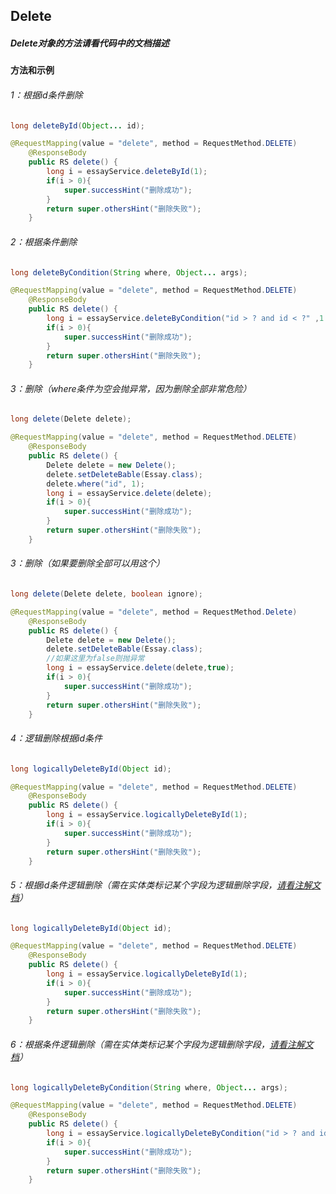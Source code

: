 ## Delete
##### Delete对象的方法请看代码中的文档描述
#### 方法和示例
###### 1：根据id条件删除
```java
long deleteById(Object... id);
```
```java
@RequestMapping(value = "delete", method = RequestMethod.DELETE)
    @ResponseBody
    public RS delete() {
        long i = essayService.deleteById(1);
		if(i > 0){
			super.successHint("删除成功");
		}
        return super.othersHint("删除失败");
    }
```
###### 2：根据条件删除
```java
long deleteByCondition(String where, Object... args);
```
```java
@RequestMapping(value = "delete", method = RequestMethod.DELETE)
    @ResponseBody
    public RS delete() {
        long i = essayService.deleteByCondition("id > ? and id < ?" ,1 ,10);
		if(i > 0){
			super.successHint("删除成功");
		}
        return super.othersHint("删除失败");
    }
```
###### 3：删除（where条件为空会抛异常，因为删除全部非常危险）
```java
long delete(Delete delete);
```
```java
@RequestMapping(value = "delete", method = RequestMethod.DELETE)
    @ResponseBody
    public RS delete() {
		Delete delete = new Delete();
        delete.setDeleteBable(Essay.class);
        delete.where("id", 1);
        long i = essayService.delete(delete);
		if(i > 0){
			super.successHint("删除成功");
		}
        return super.othersHint("删除失败");
    }
```
###### 3：删除（如果要删除全部可以用这个）
```java
long delete(Delete delete, boolean ignore);
```
```java
@RequestMapping(value = "delete", method = RequestMethod.Delete)
    @ResponseBody
    public RS delete() {
		Delete delete = new Delete();
        delete.setDeleteBable(Essay.class);
		//如果这里为false则抛异常
        long i = essayService.delete(delete,true);
		if(i > 0){
			super.successHint("删除成功");
		}
        return super.othersHint("删除失败");
    }
```
###### 4：逻辑删除根据id条件
```java
long logicallyDeleteById(Object id);
```
```java
@RequestMapping(value = "delete", method = RequestMethod.DELETE)
    @ResponseBody
    public RS delete() {
        long i = essayService.logicallyDeleteById(1);
		if(i > 0){
			super.successHint("删除成功");
		}
        return super.othersHint("删除失败");
    }
```
###### 5：根据id条件逻辑删除（需在实体类标记某个字段为逻辑删除字段，[请看注解文档](https://github.com/Jovilam77/vonce-sqlbean/blob/develop/doc/Annotation.md "请看注解文档")）
```java
long logicallyDeleteById(Object id);
```
```java
@RequestMapping(value = "delete", method = RequestMethod.DELETE)
    @ResponseBody
    public RS delete() {
        long i = essayService.logicallyDeleteById(1);
		if(i > 0){
			super.successHint("删除成功");
		}
        return super.othersHint("删除失败");
    }
```
###### 6：根据条件逻辑删除（需在实体类标记某个字段为逻辑删除字段，[请看注解文档](https://github.com/Jovilam77/vonce-sqlbean/blob/develop/doc/Annotation.md "请看注解文档")）
```java
long logicallyDeleteByCondition(String where, Object... args);
```
```java
@RequestMapping(value = "delete", method = RequestMethod.DELETE)
    @ResponseBody
    public RS delete() {
        long i = essayService.logicallyDeleteByCondition("id > ? and id < ?" ,1 ,10);
		if(i > 0){
			super.successHint("删除成功");
		}
        return super.othersHint("删除失败");
    }
```